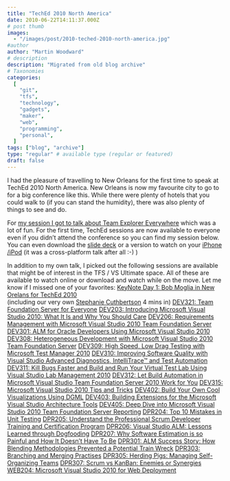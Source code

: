 ```yaml
---
title: "TechEd 2010 North America"
date: 2010-06-22T14:11:37.000Z
# post thumb
images:
  - "/images/post/2010-teched-2010-north-america.jpg"
#author
author: "Martin Woodward"
# description
description: "Migrated from old blog archive"
# Taxonomies
categories:
  [
    "git",
    "tfs",
    "technology",
    "gadgets",
    "maker",
    "web",
    "programming",
    "personal",
  ]
tags: ["blog", "archive"]
type: "regular" # available type (regular or featured)
draft: false
---
```


I had the pleasure of travelling to New Orleans for the first time to speak at TechEd 2010 North America. New Orleans is now my favourite city to go to for a big conference like this. While there were plenty of hotels that you could walk to (if you can stand the humidity), there was also plenty of things to see and do.

For [my session I got to talk about Team Explorer Everywhere](http://www.msteched.com/2010/NorthAmerica/DEV308) which was a lot of fun. For the first time, TechEd sessions are now available to everyone even if you didn’t attend the conference so you can find my session below. You can even download the [slide deck](http://ecn.channel9.msdn.com/o9/te/NorthAmerica/2010/pptx/DEV308.pptx) or a version to watch on your [iPhone /iPod](http://ecn.channel9.msdn.com/o9/te/NorthAmerica/2010/mp4/DEV308.mp4) (it was a cross-platform talk after all :-) )

[ ](http://go.microsoft.com/fwlink/?LinkID=149156&v=3.0.50106.0)

In addition to my own talk, I picked out the following sessions are available that might be of interest in the TFS / VS Ultimate space. All of these are available to watch online or download and watch while on the move. Let me know if I missed one of your favorites: [KeyNote Day 1: Bob Moglia in New Orelans for TechEd 2010](http://www.msteched.com/2010/NorthAmerica/Keynote01)  
(including our very own [Stephanie Cuthbertson](http://blogs.msdn.com/b/stephaniesaad/) 4 mins in) [DEV321: Team Foundation Server for Everyone](http://www.msteched.com/2010/NorthAmerica/DEV321) [DEV203: Introducing Microsoft Visual Studio 2010: What It Is and Why You Should Care](http://www.msteched.com/2010/NorthAmerica/DEV203) [DEV206: Requirements Management with Microsoft Visual Studio 2010 Team Foundation Server](http://www.msteched.com/2010/NorthAmerica/DEV206) [DEV301: ALM for Oracle Developers Using Microsoft Visual Studio 2010](http://www.msteched.com/2010/NorthAmerica/DEV301) [DEV308: Heterogeneous Development with Microsoft Visual Studio 2010 Team Foundation Server](http://www.msteched.com/2010/NorthAmerica/DEV308) [DEV309: High Speed, Low Drag Testing with Microsoft Test Manager 2010](http://www.msteched.com/2010/NorthAmerica/DEV309) [DEV310: Improving Software Quality with Visual Studio Advanced Diagnostics, IntelliTrace™ and Test Automation](http://www.msteched.com/2010/NorthAmerica/DEV310) [DEV311: Kill Bugs Faster and Build and Run Your Virtual Test Lab Using Visual Studio Lab Management 2010](http://www.msteched.com/2010/NorthAmerica/DEV311) [DEV312: Let Build Automation in Microsoft Visual Studio Team Foundation Server 2010 Work for You](http://www.msteched.com/2010/NorthAmerica/DEV312) [DEV315: Microsoft Visual Studio 2010 Tips and Tricks](http://www.msteched.com/2010/NorthAmerica/DEV315) [DEV402: Build Your Own Cool Visualizations Using DGML](http://www.msteched.com/2010/NorthAmerica/DEV402) [DEV403: Building Extensions for the Microsoft Visual Studio Architecture Tools](http://www.msteched.com/2010/NorthAmerica/DEV403) [DEV405: Deep Dive into Microsoft Visual Studio 2010 Team Foundation Server Reporting](http://www.msteched.com/2010/NorthAmerica/DEV405) [DPR204: Top 10 Mistakes in Unit Testing](http://www.msteched.com/2010/NorthAmerica/DPR204) [DPR205: Understand the Professional Scrum Developer Training and Certification Program](http://www.msteched.com/2010/NorthAmerica/DPR205) [DPR206: Visual Studio ALM: Lessons Learned through Dogfooding](http://www.msteched.com/2010/NorthAmerica/DPR206) [DPR207: Why Software Estimation is so Painful and How It Doesn’t Have To Be](http://www.msteched.com/2010/NorthAmerica/DPR207) [DPR301: ALM Success Story: How Blending Methodologies Prevented a Potential Train Wreck](http://www.msteched.com/2010/NorthAmerica/DPR301) [DPR303: Branching and Merging Practises](http://www.msteched.com/2010/NorthAmerica/DPR303) [DPR305: Herding Pigs: Managing Self-Organizing Teams](http://www.msteched.com/2010/NorthAmerica/DPR305) [DPR307: Scrum vs KanBan: Enemies or Synergies](http://www.msteched.com/2010/NorthAmerica/DPR307) [WEB204: Microsoft Visual Studio 2010 for Web Deployment](http://www.msteched.com/2010/NorthAmerica/WEB204)
